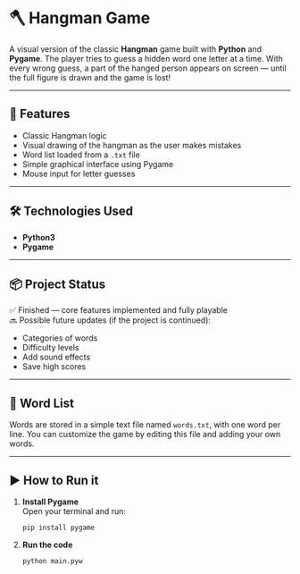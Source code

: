# 🪓 Hangman Game

A visual version of the classic **Hangman** game built with **Python** and **Pygame**. The player tries to guess a hidden word one letter at a time. With every wrong guess, a part of the hanged person appears on screen — until the full figure is drawn and the game is lost!

---

## 🚀 Features

- Classic Hangman logic  
- Visual drawing of the hangman as the user makes mistakes  
- Word list loaded from a `.txt` file  
- Simple graphical interface using Pygame  
- Mouse input for letter guesses

---

## 🛠️ Technologies Used

- **Python3**  
- **Pygame**

---

## 📦 Project Status

✅ Finished — core features implemented and fully playable  
🔜 Possible future updates (if the project is continued):  
- Categories of words  
- Difficulty levels  
- Add sound effects  
- Save high scores

---

## 📁 Word List

Words are stored in a simple text file named `words.txt`, with one word per line. You can customize the game by editing this file and adding your own words.

---

## ▶️ How to Run it

1. **Install Pygame**  
   Open your terminal and run:
   ```bash
   pip install pygame
   ```
2. **Run the code**
   ```bash
   python main.pyw
   ```
